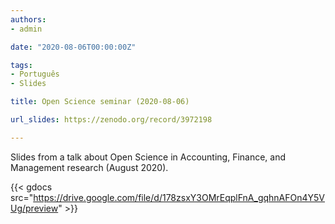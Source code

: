```yaml
---
authors:
- admin

date: "2020-08-06T00:00:00Z"

tags: 
- Português
- Slides

title: Open Science seminar (2020-08-06)

url_slides: https://zenodo.org/record/3972198

---
```


Slides from a talk about Open Science in Accounting, Finance, and Management research (August 2020). 


{{< gdocs src="https://drive.google.com/file/d/178zsxY3OMrEqplFnA_gqhnAFOn4Y5VUg/preview" >}}

